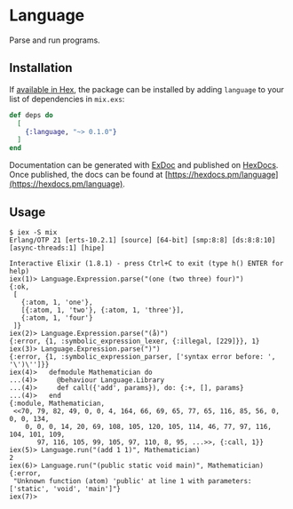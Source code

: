 # Language

Parse and run programs.

## Installation

If [available in Hex](https://hex.pm/docs/publish), the package can be installed
by adding `language` to your list of dependencies in `mix.exs`:

```elixir
def deps do
  [
    {:language, "~> 0.1.0"}
  ]
end
```

Documentation can be generated with [ExDoc](https://github.com/elixir-lang/ex_doc)
and published on [HexDocs](https://hexdocs.pm). Once published, the docs can
be found at [https://hexdocs.pm/language](https://hexdocs.pm/language).

## Usage

```
$ iex -S mix
Erlang/OTP 21 [erts-10.2.1] [source] [64-bit] [smp:8:8] [ds:8:8:10] [async-threads:1] [hipe]

Interactive Elixir (1.8.1) - press Ctrl+C to exit (type h() ENTER for help)
iex(1)> Language.Expression.parse("(one (two three) four)")
{:ok,
 [
   {:atom, 1, 'one'},
   [{:atom, 1, 'two'}, {:atom, 1, 'three'}],
   {:atom, 1, 'four'}
 ]}
iex(2)> Language.Expression.parse("(å)")
{:error, {1, :symbolic_expression_lexer, {:illegal, [229]}}, 1} 
iex(3)> Language.Expression.parse(")")
{:error, {1, :symbolic_expression_parser, ['syntax error before: ', '\')\'']}}
iex(4)>   defmodule Mathematician do
...(4)>     @behaviour Language.Library
...(4)>     def call({'add', params}), do: {:+, [], params}
...(4)>   end
{:module, Mathematician,
 <<70, 79, 82, 49, 0, 0, 4, 164, 66, 69, 65, 77, 65, 116, 85, 56, 0, 0, 0, 134,
    0, 0, 0, 14, 20, 69, 108, 105, 120, 105, 114, 46, 77, 97, 116, 104, 101, 109,
       97, 116, 105, 99, 105, 97, 110, 8, 95, ...>>, {:call, 1}}
iex(5)> Language.run("(add 1 1)", Mathematician)
2
iex(6)> Language.run("(public static void main)", Mathematician)
{:error,
 "Unknown function (atom) 'public' at line 1 with parameters: ['static', 'void', 'main']"}
iex(7)>
```
